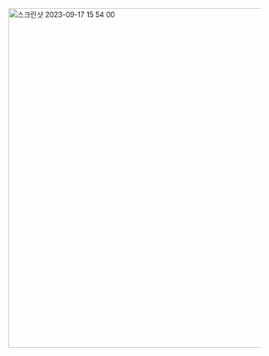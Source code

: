 <img width="679" alt="스크린샷 2023-09-17 15 54 00" src="https://github.com/Coding-Test-Online/leet-code/assets/96862049/3b4c3b96-49f1-4987-8faf-2a99bdac99cc">
